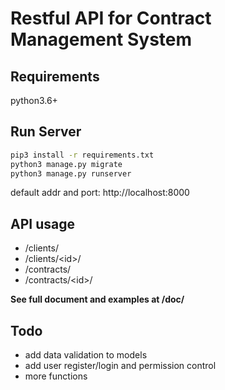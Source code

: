 # Restful API for Contract Management System

## Requirements
python3.6+

## Run Server
```sh
pip3 install -r requirements.txt
python3 manage.py migrate
python3 manage.py runserver
```
default addr and port: http://localhost:8000

## API usage
- /clients/  
- /clients/\<id\>/
- /contracts/  
- /contracts/\<id\>/

**See full document and examples at /doc/**

## Todo
- add data validation to models
- add user register/login and permission control
- more functions